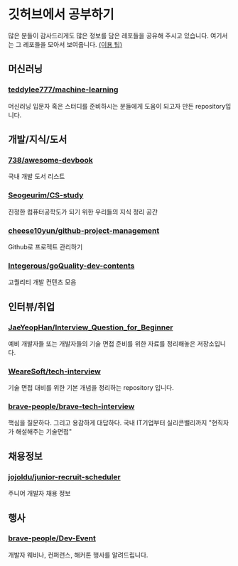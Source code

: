 # 깃허브에서 공부하기
많은 분들이 감사드리게도 많은 정보를 담은 레포들을 공유해 주시고 있습니다. 여기서는 그 레포들을 모아서 보여줍니다. [(이용 팁)](./GITHUB_TIPS.md)

## 머신러닝
### [teddylee777/machine-learning](https://github.com/teddylee777/machine-learning)
머신러닝 입문자 혹은 스터디를 준비하시는 분들에게 도움이 되고자 만든 repository입니다.

## 개발/지식/도서
### [738/awesome-devbook](https://github.com/738/awesome-devbook)
국내 개발 도서 리스트

### [Seogeurim/CS-study](https://github.com/Seogeurim/CS-study)
진정한 컴퓨터공학도가 되기 위한 우리들의 지식 정리 공간

### [cheese10yun/github-project-management](https://github.com/cheese10yun/github-project-management)
Github로 프로젝트 관리하기

### [Integerous/goQuality-dev-contents](https://github.com/Integerous/goQuality-dev-contents)
고퀄리티 개발 컨텐츠 모음

## 인터뷰/취업
### [JaeYeopHan/Interview_Question_for_Beginner](https://github.com/JaeYeopHan/Interview_Question_for_Beginner)
예비 개발자들 또는 개발자들의 기술 면접 준비를 위한 자료를 정리해놓은 저장소입니다. 

### [WeareSoft/tech-interview](https://github.com/WeareSoft/tech-interview)
기술 면접 대비를 위한 기본 개념을 정리하는 repository 입니다.

### [brave-people/brave-tech-interview](https://github.com/brave-people/brave-tech-interview)
핵심을 질문하다. 그리고 용감하게 대답하다. 국내 IT기업부터 실리콘밸리까지 "현직자가 해설해주는 기술면접"

## 채용정보
### [jojoldu/junior-recruit-scheduler](https://github.com/jojoldu/junior-recruit-scheduler)
주니어 개발자 채용 정보

## 행사
### [brave-people/Dev-Event](https://github.com/brave-people/Dev-Event)
개발자 웨비나, 컨퍼런스, 해커톤 행사를 알려드립니다.

